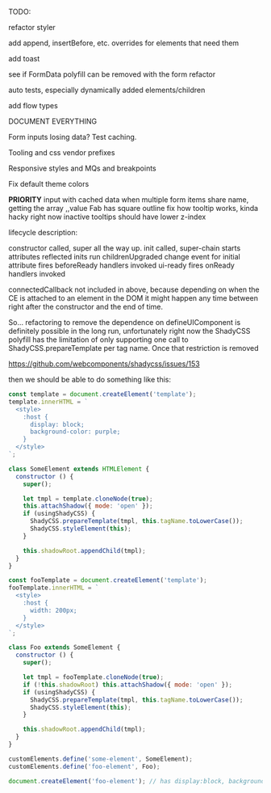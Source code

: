 TODO:

refactor styler

add append, insertBefore, etc. overrides for elements that need them

add toast

see if FormData polyfill can be removed with the form refactor

auto tests, especially dynamically added elements/children

add flow types

DOCUMENT EVERYTHING

Form inputs losing data? Test caching.

Tooling and css vendor prefixes

Responsive styles and MQs and breakpoints

Fix default theme colors

**PRIORITY**
input with cached data when multiple form items share name, getting the array ,,value
Fab has square outline
fix how tooltip works, kinda hacky right now
inactive tooltips should have lower z-index








lifecycle description:

constructor called, super all the way up.
init called, super-chain starts
attributes reflected
inits run
childrenUpgraded
change event for initial attribute fires
beforeReady handlers invoked
ui-ready fires
onReady handlers invoked

connectedCallback not included in above, because depending on when the CE is attached to an element in the DOM it might happen any time between right after the constructor and the end of time.

So... refactoring to remove the dependence on defineUIComponent is definitely possible in the long run, unfortunately right now the ShadyCSS polyfill has the limitation of only supporting one call to ShadyCSS.prepareTemplate per tag name. Once that restriction is removed

https://github.com/webcomponents/shadycss/issues/153

then we should be able to do something like this:

```javascript
const template = document.createElement('template');
template.innerHTML = `
  <style>
    :host {
      display: block;
      background-color: purple;
    }
  </style>
`;

class SomeElement extends HTMLElement {
  constructor () {
    super();

    let tmpl = template.cloneNode(true);
    this.attachShadow({ mode: 'open' });
    if (usingShadyCSS) {
      ShadyCSS.prepareTemplate(tmpl, this.tagName.toLowerCase());
      ShadyCSS.styleElement(this);
    }

    this.shadowRoot.appendChild(tmpl);
  }
}

const fooTemplate = document.createElement('template');
fooTemplate.innerHTML = `
  <style>
    :host {
      width: 200px;
    }
  </style>
`;

class Foo extends SomeElement {
  constructor () {
    super();

    let tmpl = fooTemplate.cloneNode(true);
    if (!this.shadowRoot) this.attachShadow({ mode: 'open' });
    if (usingShadyCSS) {
      ShadyCSS.prepareTemplate(tmpl, this.tagName.toLowerCase());
      ShadyCSS.styleElement(this);
    }

    this.shadowRoot.appendChild(tmpl);
  }
}

customElements.define('some-element', SomeElement);
customElements.define('foo-element', Foo);

document.createElement('foo-element'); // has display:block, background-color:purple, width:200px
```
